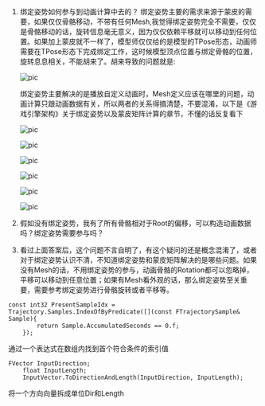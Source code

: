 
1. 绑定姿势如何参与到动画计算中去的？ 
   绑定姿势主要的需求来源于蒙皮的需要，如果仅仅骨骼移动，不带有任何Mesh,我觉得绑定姿势完全不需要，仅仅是骨骼移动的话，旋转信息毫无意义，因为仅仅依赖平移就可以移动到任何位置。如果加上蒙皮就不一样了，模型师仅仅给的是模型的TPose形态，动画师需要在TPose形态下完成绑定工作，这时候模型顶点位置与绑定骨骼的位置，旋转息息相关，不能胡来了。胡来导致的问题就是:

   ![pic](.\MiscPic/1.png)

   绑定姿势主要解决的是播放自定义动画时，Mesh定义应该在哪里的问题，动画计算只跟动画数据有关，所以两者的关系得搞清楚，不要混淆，以下是《游戏引擎架构》关于绑定姿势以及蒙皮矩阵计算的章节，不懂的话反复看下

   ![pic](.\MiscPic/2.png)

   ![pic](.\MiscPic/3.png)

   ![pic](.\MiscPic/4.png)

   ![pic](.\MiscPic/5.png)
   
   ![pic](.\MiscPic/6.png)

   ![pic](.\MiscPic/7.png)

   
2. 假如没有绑定姿势，我有了所有骨骼相对于Root的偏移，可以构造动画数据吗？绑定姿势需要参与吗？
3. 看过上面答案后，这个问题不言自明了，有这个疑问的还是概念混淆了，或者对于绑定姿势认识不清，不知道绑定姿势和蒙皮矩阵解决的是哪些问题。如果没有Mesh的话，不用绑定姿势的参与，动画骨骼的Rotation都可以忽略掉，平移可以移动到任意位置；如果有Mesh看外观的话，那么绑定姿势至关重要，需要参考绑定姿势进行骨骼旋转或者平移等。


```
const int32 PresentSampleIdx = Trajectory.Samples.IndexOfByPredicate([](const FTrajectorySample& Sample){
		return Sample.AccumulatedSeconds == 0.f;
	});
```
通过一个表达式在数组内找到首个符合条件的索引值

```
FVector InputDirection;
	float InputLength;
	InputVector.ToDirectionAndLength(InputDirection, InputLength);
```
将一个方向向量拆成单位Dir和Length


